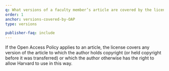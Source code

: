 ```yaml
---
q: What versions of a faculty member’s article are covered by the license to Harvard?
order: 1
anchor: versions-covered-by-OAP
type: versions

publisher-faq: include
---
```

If the Open Access Policy applies to an article, the license covers any version of the article to which the author holds copyright (or held copyright before it was transferred) or which the author otherwise has the right to allow Harvard to use in this way.
